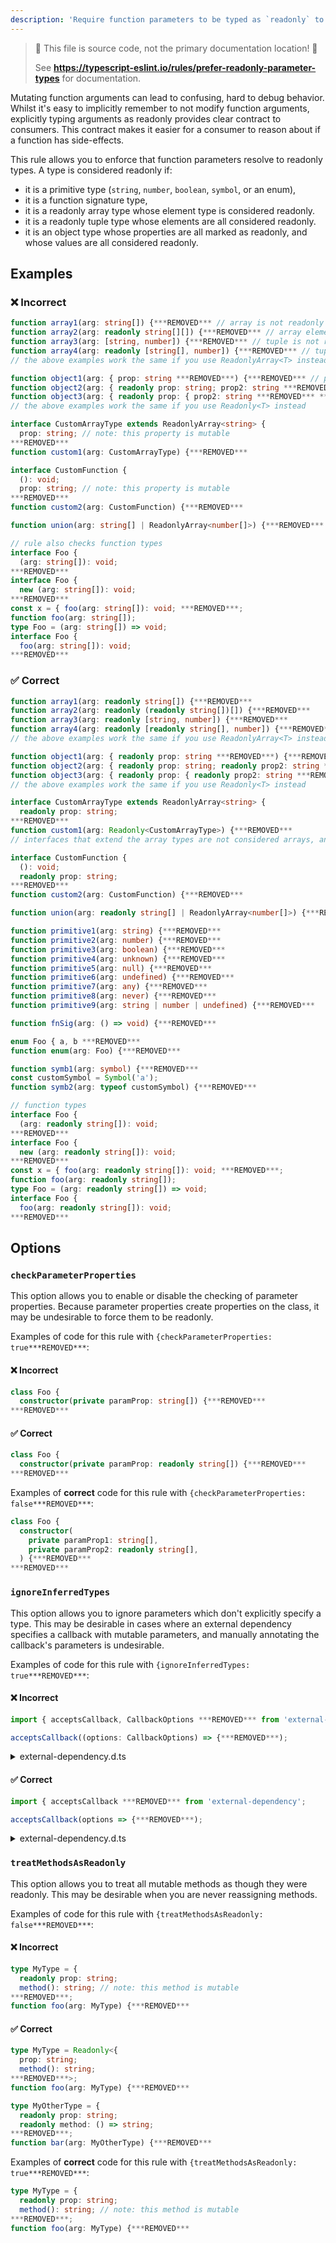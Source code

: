 ```yaml
---
description: 'Require function parameters to be typed as `readonly` to prevent accidental mutation of inputs.'
---
```


> 🛑 This file is source code, not the primary documentation location! 🛑
>
> See **https://typescript-eslint.io/rules/prefer-readonly-parameter-types** for documentation.

Mutating function arguments can lead to confusing, hard to debug behavior.
Whilst it's easy to implicitly remember to not modify function arguments, explicitly typing arguments as readonly provides clear contract to consumers.
This contract makes it easier for a consumer to reason about if a function has side-effects.

This rule allows you to enforce that function parameters resolve to readonly types.
A type is considered readonly if:

- it is a primitive type (`string`, `number`, `boolean`, `symbol`, or an enum),
- it is a function signature type,
- it is a readonly array type whose element type is considered readonly.
- it is a readonly tuple type whose elements are all considered readonly.
- it is an object type whose properties are all marked as readonly, and whose values are all considered readonly.

## Examples

<!--tabs-->

### ❌ Incorrect

```ts
function array1(arg: string[]) {***REMOVED*** // array is not readonly
function array2(arg: readonly string[][]) {***REMOVED*** // array element is not readonly
function array3(arg: [string, number]) {***REMOVED*** // tuple is not readonly
function array4(arg: readonly [string[], number]) {***REMOVED*** // tuple element is not readonly
// the above examples work the same if you use ReadonlyArray<T> instead

function object1(arg: { prop: string ***REMOVED***) {***REMOVED*** // property is not readonly
function object2(arg: { readonly prop: string; prop2: string ***REMOVED***) {***REMOVED*** // not all properties are readonly
function object3(arg: { readonly prop: { prop2: string ***REMOVED*** ***REMOVED***) {***REMOVED*** // nested property is not readonly
// the above examples work the same if you use Readonly<T> instead

interface CustomArrayType extends ReadonlyArray<string> {
  prop: string; // note: this property is mutable
***REMOVED***
function custom1(arg: CustomArrayType) {***REMOVED***

interface CustomFunction {
  (): void;
  prop: string; // note: this property is mutable
***REMOVED***
function custom2(arg: CustomFunction) {***REMOVED***

function union(arg: string[] | ReadonlyArray<number[]>) {***REMOVED*** // not all types are readonly

// rule also checks function types
interface Foo {
  (arg: string[]): void;
***REMOVED***
interface Foo {
  new (arg: string[]): void;
***REMOVED***
const x = { foo(arg: string[]): void; ***REMOVED***;
function foo(arg: string[]);
type Foo = (arg: string[]) => void;
interface Foo {
  foo(arg: string[]): void;
***REMOVED***
```

### ✅ Correct

```ts
function array1(arg: readonly string[]) {***REMOVED***
function array2(arg: readonly (readonly string[])[]) {***REMOVED***
function array3(arg: readonly [string, number]) {***REMOVED***
function array4(arg: readonly [readonly string[], number]) {***REMOVED***
// the above examples work the same if you use ReadonlyArray<T> instead

function object1(arg: { readonly prop: string ***REMOVED***) {***REMOVED***
function object2(arg: { readonly prop: string; readonly prop2: string ***REMOVED***) {***REMOVED***
function object3(arg: { readonly prop: { readonly prop2: string ***REMOVED*** ***REMOVED***) {***REMOVED***
// the above examples work the same if you use Readonly<T> instead

interface CustomArrayType extends ReadonlyArray<string> {
  readonly prop: string;
***REMOVED***
function custom1(arg: Readonly<CustomArrayType>) {***REMOVED***
// interfaces that extend the array types are not considered arrays, and thus must be made readonly.

interface CustomFunction {
  (): void;
  readonly prop: string;
***REMOVED***
function custom2(arg: CustomFunction) {***REMOVED***

function union(arg: readonly string[] | ReadonlyArray<number[]>) {***REMOVED***

function primitive1(arg: string) {***REMOVED***
function primitive2(arg: number) {***REMOVED***
function primitive3(arg: boolean) {***REMOVED***
function primitive4(arg: unknown) {***REMOVED***
function primitive5(arg: null) {***REMOVED***
function primitive6(arg: undefined) {***REMOVED***
function primitive7(arg: any) {***REMOVED***
function primitive8(arg: never) {***REMOVED***
function primitive9(arg: string | number | undefined) {***REMOVED***

function fnSig(arg: () => void) {***REMOVED***

enum Foo { a, b ***REMOVED***
function enum(arg: Foo) {***REMOVED***

function symb1(arg: symbol) {***REMOVED***
const customSymbol = Symbol('a');
function symb2(arg: typeof customSymbol) {***REMOVED***

// function types
interface Foo {
  (arg: readonly string[]): void;
***REMOVED***
interface Foo {
  new (arg: readonly string[]): void;
***REMOVED***
const x = { foo(arg: readonly string[]): void; ***REMOVED***;
function foo(arg: readonly string[]);
type Foo = (arg: readonly string[]) => void;
interface Foo {
  foo(arg: readonly string[]): void;
***REMOVED***
```

## Options

### `checkParameterProperties`

This option allows you to enable or disable the checking of parameter properties.
Because parameter properties create properties on the class, it may be undesirable to force them to be readonly.

Examples of code for this rule with `{checkParameterProperties: true***REMOVED***`:

<!--tabs-->

#### ❌ Incorrect

```ts
class Foo {
  constructor(private paramProp: string[]) {***REMOVED***
***REMOVED***
```

#### ✅ Correct

```ts
class Foo {
  constructor(private paramProp: readonly string[]) {***REMOVED***
***REMOVED***
```

<!--/tabs-->

Examples of **correct** code for this rule with `{checkParameterProperties: false***REMOVED***`:

```ts
class Foo {
  constructor(
    private paramProp1: string[],
    private paramProp2: readonly string[],
  ) {***REMOVED***
***REMOVED***
```

### `ignoreInferredTypes`

This option allows you to ignore parameters which don't explicitly specify a type. This may be desirable in cases where an external dependency specifies a callback with mutable parameters, and manually annotating the callback's parameters is undesirable.

Examples of code for this rule with `{ignoreInferredTypes: true***REMOVED***`:

<!--tabs-->

#### ❌ Incorrect

```ts
import { acceptsCallback, CallbackOptions ***REMOVED*** from 'external-dependency';

acceptsCallback((options: CallbackOptions) => {***REMOVED***);
```

<details>
<summary>external-dependency.d.ts</summary>

```ts
export interface CallbackOptions {
  prop: string;
***REMOVED***
type Callback = (options: CallbackOptions) => void;
type AcceptsCallback = (callback: Callback) => void;

export const acceptsCallback: AcceptsCallback;
```

</details>

#### ✅ Correct

```ts
import { acceptsCallback ***REMOVED*** from 'external-dependency';

acceptsCallback(options => {***REMOVED***);
```

<details>
<summary>external-dependency.d.ts</summary>

```ts
export interface CallbackOptions {
  prop: string;
***REMOVED***
type Callback = (options: CallbackOptions) => void;
type AcceptsCallback = (callback: Callback) => void;

export const acceptsCallback: AcceptsCallback;
```

</details>

### `treatMethodsAsReadonly`

This option allows you to treat all mutable methods as though they were readonly. This may be desirable when you are never reassigning methods.

Examples of code for this rule with `{treatMethodsAsReadonly: false***REMOVED***`:

<!--tabs-->

#### ❌ Incorrect

```ts
type MyType = {
  readonly prop: string;
  method(): string; // note: this method is mutable
***REMOVED***;
function foo(arg: MyType) {***REMOVED***
```

#### ✅ Correct

```ts
type MyType = Readonly<{
  prop: string;
  method(): string;
***REMOVED***>;
function foo(arg: MyType) {***REMOVED***

type MyOtherType = {
  readonly prop: string;
  readonly method: () => string;
***REMOVED***;
function bar(arg: MyOtherType) {***REMOVED***
```

<!--/tabs-->

Examples of **correct** code for this rule with `{treatMethodsAsReadonly: true***REMOVED***`:

```ts
type MyType = {
  readonly prop: string;
  method(): string; // note: this method is mutable
***REMOVED***;
function foo(arg: MyType) {***REMOVED***
```
